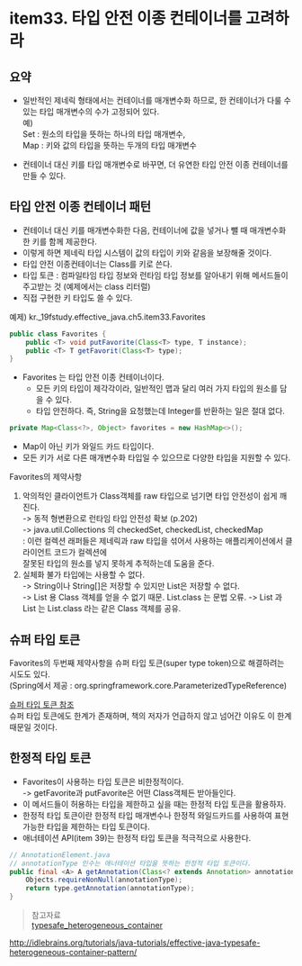 # item33. 타입 안전 이종 컨테이너를 고려하라

## 요약  
* 일반적인 제네릭 형태에서는 컨테이너를 매개변수화 하므로, 한 컨테이너가 다룰 수 있는 타입 매개변수의 수가 고정되어 있다.  
예)  
Set : 원소의 타입을 뜻하는 하나의 타입 매개변수,   
Map : 키와 값의 타입을 뜻하는 두개의 타입 매개변수

* 컨테이너 대신 키를 타입 매개변수로 바꾸면, 더 유연한 타입 안전 이종 컨테이너를 만들 수 있다.  

## 타입 안전 이종 컨테이너 패턴  
* 컨테이너 대신 키를 매개변수화한 다음, 컨테이너에 값을 넣거나 뺄 때 매개변수화한 키를 함께 제공한다.  
* 이렇게 하면 제네릭 타입 시스템이 값의 타입이 키와 같음을 보장해줄 것이다.  
* 타입 안전 이종컨테이너는 Class를 키로 쓴다.
* 타입 토큰 : 컴파일타임 타입 정보와 런타임 타입 정보를 알아내기 위해 메서드들이 주고받는 것 (예제에서는 class 리터럴)  
* 직접 구현한 키 타입도 쓸 수 있다.  

예제) kr._19fstudy.effective_java.ch5.item33.Favorites  

```java
public class Favorites {
	public <T> void putFavorite(Class<T> type, T instance);
	public <T> T getFavorit(Class<T> type);
}
```  

* Favorites 는 타입 안전 이종 컨테이너이다.  
  - 모든 키의 타입이 제각각이라, 일반적인 맵과 달리 여러 가지 타입의 원소를 담을 수 있다.
  - 타입 안전하다. 즉, String을 요청했는데 Integer를 반환하는 일은 절대 없다.  

  
```java
private Map<Class<?>, Object> favorites = new HashMap<>();
```
- Map이 아닌 키가 와일드 카드 타입이다.  
- 모든 키가 서로 다른 매개변수화 타입일 수 있으므로 다양한 타입을 지원할 수 있다.  

Favorites의 제약사항  
1. 악의적인 클라이언트가 Class객체를 raw 타입으로 넘기면 타입 안전성이 쉽게 깨진다.  
-> 동적 형변환으로 런타임 타입 안전성 확보 (p.202)  
-> java.util.Collections 의 checkedSet, checkedList, checkedMap  
  : 이런 컬렉션 래퍼들은 제네릭과 raw 타입을 섞어서 사용하는 애플리케이션에서 클라이언트 코드가 컬렉션에  
  잘못된 타입의 원소를 넣지 못하게 추적하는데 도움을 준다.    
2. 실체화 불가 타입에는 사용할 수 없다.  
-> String이나 String[]은 저장할 수 있지만 List<String>은 저장할 수 없다.  
-> List<String> 용 Class 객체를 얻을 수 없기 때문. List<String>.class 는 문법 오류.
-> List<String> 과 List<Integer> 는 List.class 라는 같은 Class 객체를 공유.  

## 슈퍼 타입 토큰
Favorites의 두번째 제약사항을 슈퍼 타입 토큰(super type token)으로 해결하려는 시도도 있다.  
(Spring에서 제공 : org.springframework.core.ParameterizedTypeReference)  

[슈퍼 타입 토큰 참조](http://gafter.blogspot.com/2006/12/super-type-tokens.html)  
슈퍼 타입 토큰에도 한계가 존재하며, 책의 저자가 언급하지 않고 넘어간 이유도 이 한계 때문일 것이다.


## 한정적 타입 토큰  
* Favorites이 사용하는 타입 토큰은 비한정적이다.  
 -> getFavorite과 putFavorite은 어떤 Class객체든 받아들인다.  
* 이 메서드들이 허용하는 타입을 제한하고 싶을 때는 한정적 타입 토큰을 활용하자.  
* 한정적 타입 토큰이란 한정적 타입 매개변수나 한정적 와일드카드를 사용하여 표현 가능한 타입을 제한하는 타입 토큰이다.  
* 애너테이션 API(item 39)는 한정적 타입 토큰을 적극적으로 사용한다.  

```java
// AnnotationElement.java
// annotationType 인수는 애너테이션 타입을 뜻하는 한정적 타입 토큰이다.
public final <A> A getAnnotation(Class<? extends Annotation> annotationType) {
    Objects.requireNonNull(annotationType);
    return type.getAnnotation(annotationType);
}
```



> 참고자료  
[typesafe_heterogeneous_container](https://gerardnico.com/code/design_pattern/typesafe_heterogeneous_container)  

http://idlebrains.org/tutorials/java-tutorials/effective-java-typesafe-heterogeneous-container-pattern/